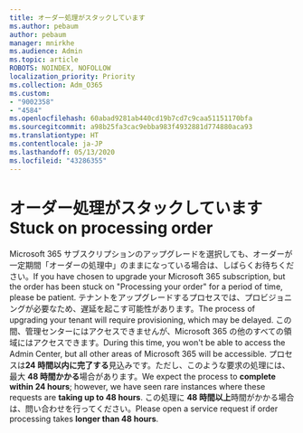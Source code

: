 ```yaml
---
title: オーダー処理がスタックしています
ms.author: pebaum
author: pebaum
manager: mnirkhe
ms.audience: Admin
ms.topic: article
ROBOTS: NOINDEX, NOFOLLOW
localization_priority: Priority
ms.collection: Adm_O365
ms.custom:
- "9002358"
- "4584"
ms.openlocfilehash: 60abad9281ab440cd19b7cd7c9caa51151170bfa
ms.sourcegitcommit: a98b25fa3cac9ebba983f4932881d774880aca93
ms.translationtype: HT
ms.contentlocale: ja-JP
ms.lasthandoff: 05/13/2020
ms.locfileid: "43286355"
---
```

# <a name="stuck-on-processing-order"></a><span data-ttu-id="bbe7f-102">オーダー処理がスタックしています</span><span class="sxs-lookup"><span data-stu-id="bbe7f-102">Stuck on processing order</span></span>

<span data-ttu-id="bbe7f-103">Microsoft 365 サブスクリプションのアップグレードを選択しても、オーダーが一定期間「オーダーの処理中」のままになっている場合は、しばらくお待ちください。</span><span class="sxs-lookup"><span data-stu-id="bbe7f-103">If you have chosen to upgrade your Microsoft 365 subscription, but the order has been stuck on "Processing your order" for a period of time, please be patient.</span></span> <span data-ttu-id="bbe7f-104">テナントをアップグレードするプロセスでは、プロビジョニングが必要なため、遅延を起こす可能性があります。</span><span class="sxs-lookup"><span data-stu-id="bbe7f-104">The process of upgrading your tenant will require provisioning, which may be delayed.</span></span> <span data-ttu-id="bbe7f-105">この間、管理センターにはアクセスできませんが、Microsoft 365 の他のすべての領域にはアクセスできます。</span><span class="sxs-lookup"><span data-stu-id="bbe7f-105">During this time, you won't be able to access the Admin Center, but all other areas of Microsoft 365 will be accessible.</span></span> <span data-ttu-id="bbe7f-106">プロセスは**24 時間以内に完了する**見込みです。ただし、このような要求の処理には、最大 **48 時間かかる**場合があります。</span><span class="sxs-lookup"><span data-stu-id="bbe7f-106">We expect the process to **complete within 24 hours**; however, we have seen rare instances where these requests are **taking up to 48 hours**.</span></span> <span data-ttu-id="bbe7f-107">この処理に **48 時間以上**時間がかかる場合は、問い合わせを行ってください。</span><span class="sxs-lookup"><span data-stu-id="bbe7f-107">Please open a service request if order processing takes **longer than 48 hours**.</span></span>
